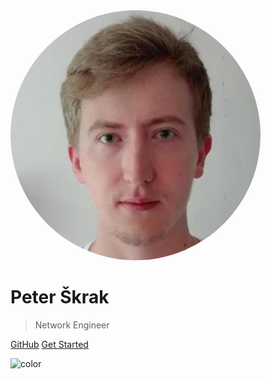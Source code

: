 <img src="_assets/22469806.jpeg" alt="logo" style="border-radius: 50%;">

# Peter Škrak

> Network Engineer

[GitHub](https://github.com/peterskrak97)
[Get Started](#vue-orgchart)


![color](#081020)
